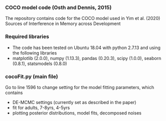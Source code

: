 ### COCO model code (Osth and Dennis, 2015) 
The repository contains code for the COCO model used in Yim et al. (2020) Sources of Interference in Memory across Development  

### Required libraries
* The code has been tested on Ubuntu 18.04 with python 2.7.13 and using the following libraries
* matplotlib (2.0.0), numpy (1.13.3), pandas (0.20.3), scipy (1.0.0), seaborn (0.8.1), statsmodels (0.8.0)

### cocoFit.py (main file)
Go to line 1596 to change setting for the model fitting parameters, which contains

* DE-MCMC settings (currently set as described in the paper)
* fit for adults, 7-8yrs, 4-5yrs
* plotting posterior distributions, model fits, decomposed noises